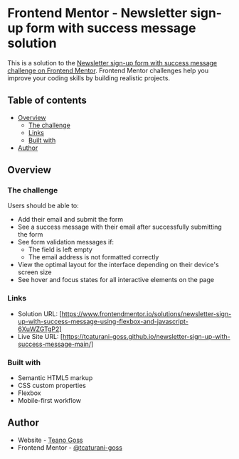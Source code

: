 # Frontend Mentor - Newsletter sign-up form with success message solution

This is a solution to the [Newsletter sign-up form with success message challenge on Frontend Mentor](https://www.frontendmentor.io/challenges/newsletter-signup-form-with-success-message-3FC1AZbNrv). Frontend Mentor challenges help you improve your coding skills by building realistic projects. 

## Table of contents

- [Overview](#overview)
  - [The challenge](#the-challenge)
  - [Links](#links)
  - [Built with](#built-with)
- [Author](#author)

## Overview

### The challenge

Users should be able to:

- Add their email and submit the form
- See a success message with their email after successfully submitting the form
- See form validation messages if:
  - The field is left empty
  - The email address is not formatted correctly
- View the optimal layout for the interface depending on their device's screen size
- See hover and focus states for all interactive elements on the page


### Links

- Solution URL: [https://www.frontendmentor.io/solutions/newsletter-sign-up-with-success-message-using-flexbox-and-javascript-6XuWZGTgP2]
- Live Site URL: [https://tcaturani-goss.github.io/newsletter-sign-up-with-success-message-main/]
### Built with

- Semantic HTML5 markup
- CSS custom properties
- Flexbox
- Mobile-first workflow

## Author

- Website - [Teano Goss](https://tcaturani-goss.github.io/newsletter-sign-up-with-success-message-main/)
- Frontend Mentor - [@tcaturani-goss](https://www.frontendmentor.io/profile/tcaturani-goss)

